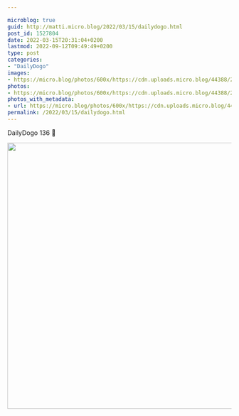 ```yaml
---

microblog: true
guid: http://matti.micro.blog/2022/03/15/dailydogo.html
post_id: 1527804
date: 2022-03-15T20:31:04+0200
lastmod: 2022-09-12T09:49:49+0200
type: post
categories:
- "DailyDogo"
images:
- https://micro.blog/photos/600x/https://cdn.uploads.micro.blog/44388/2022/28bd3506aa.jpg
photos:
- https://micro.blog/photos/600x/https://cdn.uploads.micro.blog/44388/2022/28bd3506aa.jpg
photos_with_metadata:
- url: https://micro.blog/photos/600x/https://cdn.uploads.micro.blog/44388/2022/28bd3506aa.jpg
permalink: /2022/03/15/dailydogo.html
---
```

DailyDogo 136 🐶

<img src="https://micro.blog/photos/600x/https://blog.martin-haehnel.de/uploads/2022/28bd3506aa.jpg" width="600" height="600" alt="" />
